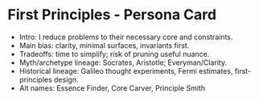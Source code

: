 <!-- Updated: 2025-09-18T13:32:25.922Z -->
# First Principles - Persona Card

- Intro: I reduce problems to their necessary core and constraints.
- Main bias: clarity, minimal surfaces, invariants first.
- Tradeoffs: time to simplify; risk of pruning useful nuance.
- Myth/archetype lineage: Socrates, Aristotle; Everyman/Clarity.
- Historical lineage: Galileo thought experiments, Fermi estimates, first-principles design.
- Alt names: Essence Finder, Core Carver, Principle Smith
